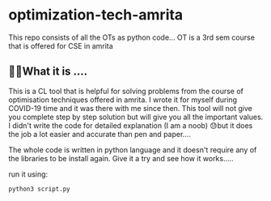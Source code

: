 
# optimization-tech-amrita
This repo consists of all the OTs as python code... OT is a 3rd sem course that is offered for CSE in amrita

## 🤷‍♂️What it is ....
This is a CL tool that is helpful for solving problems from the course of optimisation techniques offered in amrita.  I wrote it for myself during COVID-19 time and it was there with me since then. This tool will not give you complete step by step solution but will give you all the important values. I didn't write the code for detailed explanation (I am a noob) 😓but it does the job a lot easier and accurate than pen and paper.... 

The whole code is written in python language and it doesn't require any of the libraries to be install again. Give it a try and see how it works.....

run it using: 

    python3 script.py
